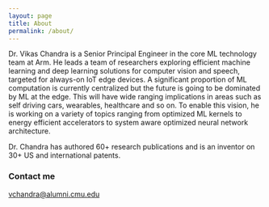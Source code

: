 ```yaml
---
layout: page
title: About
permalink: /about/
---
```


Dr. Vikas Chandra is a Senior Principal Engineer in the core ML technology team at Arm. He leads a team
of researchers exploring efficient machine learning and deep learning solutions for computer vision and 
speech, targeted for always-on IoT edge devices. A significant proportion of ML computation is currently 
centralized but the future is going to be dominated by ML at the edge. This will have wide ranging 
implications in areas such as self driving cars, wearables, healthcare and so on. To enable this vision, 
he is working on a variety of topics ranging from optimized ML kernels to energy efficient accelerators 
to system aware optimized neural network architecture. 

Dr. Chandra has authored 60+ research publications and is an inventor on 30+ US and international patents.

### Contact me
[vchandra@alumni.cmu.edu](mailto:vchandra@alumni.cmu.edu)
